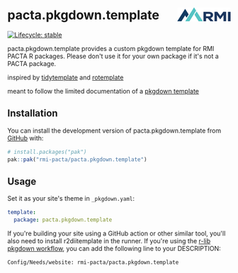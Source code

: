
# pacta.pkgdown.template <a href="https://rmi.org"><img src="man/figures/logo.png" align="right" height="31" /></a>

<!-- badges: start -->
[![Lifecycle: stable](https://img.shields.io/badge/lifecycle-stable-brightgreen.svg)](https://lifecycle.r-lib.org/articles/stages.html#stable)
<!-- badges: end -->

pacta.pkgdown.template provides a custom pkgdown template for RMI PACTA R packages. Please don't use it for your own package if it's not a PACTA package.

inspired by [tidytemplate](https://github.com/tidyverse/tidytemplate/) and [rotemplate](https://github.com/ropensci-org/rotemplate)

meant to follow the limited documentation of a [pkgdown template](https://pkgdown.r-lib.org/articles/customise.html#template-packages)


## Installation

You can install the development version of pacta.pkgdown.template from [GitHub](https://github.com/) with:

``` r
# install.packages("pak")
pak::pak("rmi-pacta/pacta.pkgdown.template")
```


## Usage

Set it as your site's theme in `_pkgdown.yaml`:

``` yml
template:
  package: pacta.pkgdown.template
```

If you're building your site using a GitHub action or other similar tool, you'll also need to install r2diitemplate in the runner. If you're using the [r-lib pkgdown workflow](https://github.com/r-lib/actions/blob/v2-branch/examples/pkgdown.yaml), you can add the following line to your DESCRIPTION:

    Config/Needs/website: rmi-pacta/pacta.pkgdown.template
